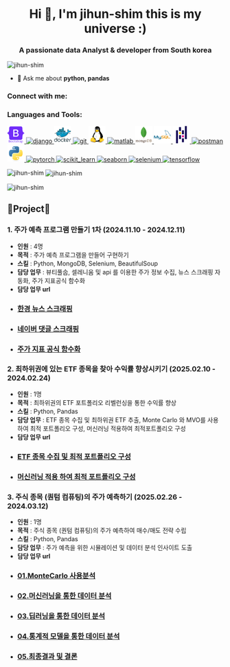 <h1 align="center">Hi 👋, I'm jihun-shim this is my universe :)</h1>
<h3 align="center">A passionate data Analyst & developer from South korea</h3>

<p align="left"> <img src="https://komarev.com/ghpvc/?username=jihun-shim&label=Profile%20views&color=0e75b6&style=flat" alt="jihun-shim" /> </p>

- 💬 Ask me about **python, pandas**

<h3 align="left">Connect with me:</h3>
<p align="left">
</p>

<h3 align="left">Languages and Tools:</h3>
<p align="left"> <a href="https://getbootstrap.com" target="_blank" rel="noreferrer"> <img src="https://raw.githubusercontent.com/devicons/devicon/master/icons/bootstrap/bootstrap-plain-wordmark.svg" alt="bootstrap" width="40" height="40"/> </a> <a href="https://www.djangoproject.com/" target="_blank" rel="noreferrer"> <img src="https://cdn.worldvectorlogo.com/logos/django.svg" alt="django" width="40" height="40"/> </a> <a href="https://www.docker.com/" target="_blank" rel="noreferrer"> <img src="https://raw.githubusercontent.com/devicons/devicon/master/icons/docker/docker-original-wordmark.svg" alt="docker" width="40" height="40"/> </a> <a href="https://git-scm.com/" target="_blank" rel="noreferrer"> <img src="https://www.vectorlogo.zone/logos/git-scm/git-scm-icon.svg" alt="git" width="40" height="40"/> </a> <a href="https://www.linux.org/" target="_blank" rel="noreferrer"> <img src="https://raw.githubusercontent.com/devicons/devicon/master/icons/linux/linux-original.svg" alt="linux" width="40" height="40"/> </a> <a href="https://www.mathworks.com/" target="_blank" rel="noreferrer"> <img src="https://upload.wikimedia.org/wikipedia/commons/2/21/Matlab_Logo.png" alt="matlab" width="40" height="40"/> </a> <a href="https://www.mongodb.com/" target="_blank" rel="noreferrer"> <img src="https://raw.githubusercontent.com/devicons/devicon/master/icons/mongodb/mongodb-original-wordmark.svg" alt="mongodb" width="40" height="40"/> </a> <a href="https://www.mysql.com/" target="_blank" rel="noreferrer"> <img src="https://raw.githubusercontent.com/devicons/devicon/master/icons/mysql/mysql-original-wordmark.svg" alt="mysql" width="40" height="40"/> </a> <a href="https://pandas.pydata.org/" target="_blank" rel="noreferrer"> <img src="https://raw.githubusercontent.com/devicons/devicon/2ae2a900d2f041da66e950e4d48052658d850630/icons/pandas/pandas-original.svg" alt="pandas" width="40" height="40"/> </a> <a href="https://postman.com" target="_blank" rel="noreferrer"> <img src="https://www.vectorlogo.zone/logos/getpostman/getpostman-icon.svg" alt="postman" width="40" height="40"/> </a> <a href="https://www.python.org" target="_blank" rel="noreferrer"> <img src="https://raw.githubusercontent.com/devicons/devicon/master/icons/python/python-original.svg" alt="python" width="40" height="40"/> </a> <a href="https://pytorch.org/" target="_blank" rel="noreferrer"> <img src="https://www.vectorlogo.zone/logos/pytorch/pytorch-icon.svg" alt="pytorch" width="40" height="40"/> </a> <a href="https://scikit-learn.org/" target="_blank" rel="noreferrer"> <img src="https://upload.wikimedia.org/wikipedia/commons/0/05/Scikit_learn_logo_small.svg" alt="scikit_learn" width="40" height="40"/> </a> <a href="https://seaborn.pydata.org/" target="_blank" rel="noreferrer"> <img src="https://seaborn.pydata.org/_images/logo-mark-lightbg.svg" alt="seaborn" width="40" height="40"/> </a> <a href="https://www.selenium.dev" target="_blank" rel="noreferrer"> <img src="https://raw.githubusercontent.com/detain/svg-logos/780f25886640cef088af994181646db2f6b1a3f8/svg/selenium-logo.svg" alt="selenium" width="40" height="40"/> </a> <a href="https://www.tensorflow.org" target="_blank" rel="noreferrer"> <img src="https://www.vectorlogo.zone/logos/tensorflow/tensorflow-icon.svg" alt="tensorflow" width="40" height="40"/> </a> </p>

<p><img align="left" src="https://github-readme-stats.vercel.app/api/top-langs?username=jihun-shim&show_icons=true&locale=en&layout=compact" alt="jihun-shim" /></p>

<p>&nbsp;<img align="center" src="https://github-readme-stats.vercel.app/api?username=jihun-shim&show_icons=true&locale=en" alt="jihun-shim" /></p>

<p><img align="center" src="https://github-readme-streak-stats.herokuapp.com/?user=jihun-shim&" alt="jihun-shim" /></p>

## 🏫Project🏫

### 1. 주가 예측 프로그램 만들기 1차 (2024.11.10 - 2024.12.11)

- **인원** : 4명
- **목적** : 주가 예측 프로그램을 만들어 구현하기
- **스킬** : Python, MongoDB, Selenium, BeautifulSoup
- **담당 업무** : 뷰티풀숩, 셀레니움 및 api 를 이용한 주가 정보 수집, 뉴스 스크래핑 자동화, 주가 지표공식 함수화
- **담당 업무 url**
- ### [한경 뉴스 스크래핑](https://github.com/jwyzfe/FirstProject/blob/main/devs_jihunshim/release/bs4_news_hankyung.py)
- ### [네이버 댓글 스크래핑](https://github.com/jwyzfe/FirstProject/blob/main/devs_jihunshim/release/sel_naver_stock.py)
- ### [주가 지표 공식 함수화](https://github.com/jwyzfe/FirstProject/blob/main/devs_jihunshim/api_test_class_INTERESTRATE_jihunshim.py)

### 2. 최하위권에 있는 ETF 종목을 찾아 수익률 향상시키기 (2025.02.10 - 2024.02.24)

- **인원** : 1명
- **목적** : 최하위권의 ETF 포트폴리오 리벨런싱을 통한 수익률 향상
- **스킬** : Python, Pandas
- **담당 업무** : ETF 종목 수집 및 최하위권 ETF 추출, Monte Carlo 와 MVO를 사용하여 최적 포트폴리오 구성, 머신러닝 적용하여 최적포트폴리오 구성
- **담당 업무 url**
- ### [ETF 종목 수집 및 최적 포트폴리오 구성](https://github.com/jihun-shim/study_pandas/blob/main/project/01.project.ipynb)
- ### [머신러닝 적용 하여 최적 포트폴리오 구성](https://github.com/jihun-shim/study_pandas/blob/main/project/02.project_machinlearning.ipynb)

### 3. 주식 종목 (퀀텀 컴퓨팅)의 주가 예측하기 (2025.02.26 - 2024.03.12)

- **인원** : 1명
- **목적** : 주식 종목 (퀀텀 컴퓨팅)의 주가 예측하여 매수/매도 전략 수립
- **스킬** : Python, Pandas
- **담당 업무** : 주가 예측을 위한 시뮬레이션 및 데이터 분석 인사이트 도출
- **담당 업무 url**
- ### [01.MonteCarlo 사용분석](https://github.com/jihun-shim/My_Project/blob/main/Pesonal_project/other_project/QUBT/01.QUBT.ipynb)
- ### [02.머신러닝을 통한 데이터 분석](https://github.com/jihun-shim/My_Project/blob/main/Pesonal_project/other_project/QUBT/02.QUBT_Random%20Forest.ipynb)
- ### [03.딥러닝을 통한 데이터 분석](https://github.com/jihun-shim/My_Project/blob/main/Pesonal_project/other_project/QUBT/03.QUBT_LSTM.ipynb)
- ### [04.통계적 모델을 통한 데이터 분석](https://github.com/jihun-shim/My_Project/blob/main/Pesonal_project/other_project/QUBT/04.QUBT_Prophet.ipynb)
- ### [05.최종결과 및 결론](https://github.com/jihun-shim/My_Project/blob/main/Pesonal_project/other_project/QUBT/05.QUBT_Result.ipynb)
